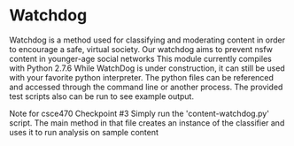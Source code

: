 Watchdog
==

Watchdog is a method used for classifying and moderating content in order to encourage a safe, virtual society.
Our watchdog aims to prevent nsfw content in younger-age social networks
This module currently compiles with Python 2.7.6
While WatchDog is under construction, it can still be used with your favorite python interpreter. The python files can be referenced and accessed through the command line or another process. The provided test scripts also can be run to see example output.

Note for csce470 Checkpoint #3
Simply run the 'content-watchdog.py' script. The main method in that file creates an instance of the classifier and uses it to run analysis on sample content
